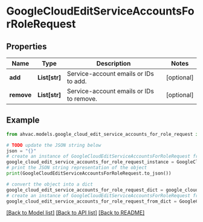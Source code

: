# GoogleCloudEditServiceAccountsForRoleRequest


## Properties

Name | Type | Description | Notes
------------ | ------------- | ------------- | -------------
**add** | **List[str]** | Service-account emails or IDs to add. | [optional] 
**remove** | **List[str]** | Service-account emails or IDs to remove. | [optional] 

## Example

```python
from ahvac.models.google_cloud_edit_service_accounts_for_role_request import GoogleCloudEditServiceAccountsForRoleRequest

# TODO update the JSON string below
json = "{}"
# create an instance of GoogleCloudEditServiceAccountsForRoleRequest from a JSON string
google_cloud_edit_service_accounts_for_role_request_instance = GoogleCloudEditServiceAccountsForRoleRequest.from_json(json)
# print the JSON string representation of the object
print(GoogleCloudEditServiceAccountsForRoleRequest.to_json())

# convert the object into a dict
google_cloud_edit_service_accounts_for_role_request_dict = google_cloud_edit_service_accounts_for_role_request_instance.to_dict()
# create an instance of GoogleCloudEditServiceAccountsForRoleRequest from a dict
google_cloud_edit_service_accounts_for_role_request_from_dict = GoogleCloudEditServiceAccountsForRoleRequest.from_dict(google_cloud_edit_service_accounts_for_role_request_dict)
```
[[Back to Model list]](../README.md#documentation-for-models) [[Back to API list]](../README.md#documentation-for-api-endpoints) [[Back to README]](../README.md)


